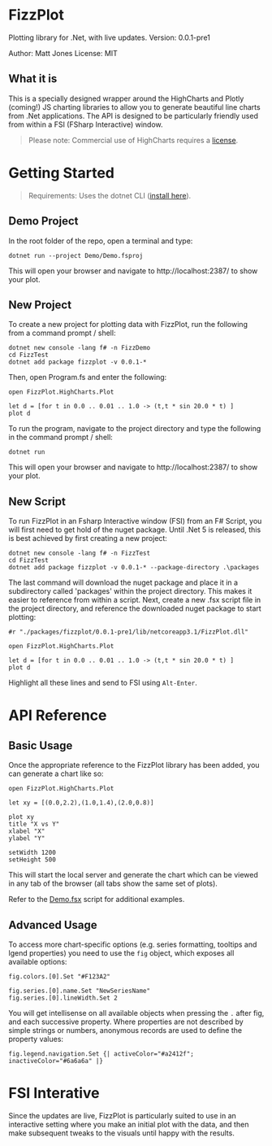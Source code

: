 # FizzPlot

Plotting library for .Net, with live updates.
Version: 0.0.1-pre1

Author: Matt Jones
License: MIT

## What it is

This is a specially designed wrapper around the HighCharts and Plotly (coming!) JS charting libraries to allow you to generate beautiful line charts from .Net applications. The API is designed to be particularly friendly used from within a FSI (FSharp Interactive) window.

> Please note: Commercial use of HighCharts requires a [license](https://shop.highsoft.com/).

# Getting Started

> Requirements: Uses the dotnet CLI ([install here](https://docs.microsoft.com/en-us/dotnet/core/install/sdk)).

## Demo Project

In the root folder of the repo, open a terminal and type:

```
dotnet run --project Demo/Demo.fsproj
```

This will open your browser and navigate to http://localhost:2387/ to show your plot.

## New Project

To create a new project for plotting data with FizzPlot, run the following from a command prompt / shell:

```
dotnet new console -lang f# -n FizzDemo
cd FizzTest
dotnet add package fizzplot -v 0.0.1-*
```

Then, open Program.fs and enter the following:

```
open FizzPlot.HighCharts.Plot

let d = [for t in 0.0 .. 0.01 .. 1.0 -> (t,t * sin 20.0 * t) ]
plot d
```

To run the program, navigate to the project directory and type the following in the command prompt / shell:

```
dotnet run
```

This will open your browser and navigate to http://localhost:2387/ to show your plot.

## New Script

To run FizzPlot in an Fsharp Interactive window (FSI) from an F# Script, you will first need to get hold of the nuget package.
Until .Net 5 is released, this is best achieved by first creating a new project:

```
dotnet new console -lang f# -n FizzTest
cd FizzTest
dotnet add package fizzplot -v 0.0.1-* --package-directory .\packages
```

The last command will download the nuget package and place it in a subdirectory called 'packages' within the project directory.  This makes it easier to reference from within a script.
Next, create a new .fsx script file in the project directory, and reference the downloaded nuget package to start plotting:

```
#r "./packages/fizzplot/0.0.1-pre1/lib/netcoreapp3.1/FizzPlot.dll"

open FizzPlot.HighCharts.Plot

let d = [for t in 0.0 .. 0.01 .. 1.0 -> (t,t * sin 20.0 * t) ]
plot d
```

Highlight all these lines and send to FSI using ```Alt-Enter```.

# API Reference

## Basic Usage

Once the appropriate reference to the FizzPlot library has been added, you can generate a chart like so:

```
open FizzPlot.HighCharts.Plot

let xy = [(0.0,2.2),(1.0,1.4),(2.0,0.8)]

plot xy
title "X vs Y"
xlabel "X"
ylabel "Y"

setWidth 1200
setHeight 500
```

This will start the local server and generate the chart which can be viewed in any tab of the browser (all tabs show the same set of plots).

Refer to the [Demo.fsx](./Demo/Demo.fsx) script for additional examples.

## Advanced Usage

To access more chart-specific options (e.g. series formatting, tooltips and lgend properties) you need to use the ```fig``` object, which exposes all available options:

```
fig.colors.[0].Set "#F123A2"

fig.series.[0].name.Set "NewSeriesName"
fig.series.[0].lineWidth.Set 2
```

You will get intellisense on all available objects when pressing the ```.``` after fig, and each successive property.
Where properties are not described by simple strings or numbers, anonymous records are used to define the property values:

```
fig.legend.navigation.Set {| activeColor="#a2412f"; inactiveColor="#6a6a6a" |}
```

# FSI Interative

Since the updates are live, FizzPlot is particularly suited to use in an interactive setting where you make an initial plot with the data, and then make subsequent tweaks to the visuals until happy with the results.
